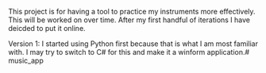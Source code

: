 This project is for having a tool to practice my instruments more effectively. This will be worked on over time. After my first handful of iterations I have deicded to put it online.

Version 1:
    I started using Python first because that is what I am most familiar with. I may try to switch to C# for this and make it a winform application.# music_app
